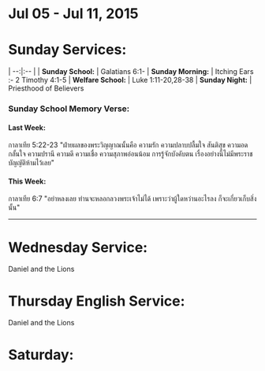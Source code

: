 # Jul 05 - Jul 11, 2015
# Sunday Services:

| --:|:-- |
| **Sunday School:**  |	Galatians 6:1-
| **Sunday Morning:** |	Itching Ears :- 2 Timothy 4:1-5
| **Welfare School:** |	Luke 1:11-20,28-38 
| **Sunday Night:**   | Priesthood of Believers

### Sunday School Memory Verse:
#### Last Week: 
กาลาเทีย 5:22-23 "ฝ่ายผลของพระวิญญาณนั้นคือ ความรัก ความปลาบปลื้มใจ สันติสุข ความอดกลั้นใจ ความปรานี ความดี ความเชื่อ ความสุภาพอ่อนน้อม การรู้จักบังคับตน เรื่องอย่างนี้ไม่มีพระราชบัญญัติห้ามไว้เลย"

#### This Week:
กาลาเทีย 6:7 "อย่าหลงเลย ท่านจะหลอกลวงพระเจ้าไม่ได้ เพราะว่าผู้ใดหว่านอะไรลง ก็จะเกี่ยวเก็บสิ่งนั้น"


---
# Wednesday Service:
Daniel and the Lions


# Thursday English Service:
Daniel and the Lions

# Saturday: